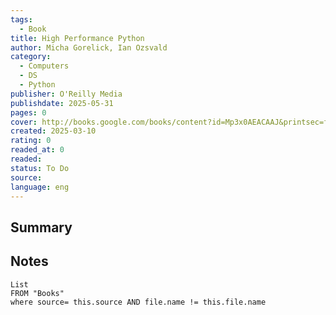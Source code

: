 ```yaml
---
tags:
  - Book
title: High Performance Python
author: Micha Gorelick, Ian Ozsvald
category:
  - Computers
  - DS
  - Python
publisher: O'Reilly Media
publishdate: 2025-05-31
pages: 0
cover: http://books.google.com/books/content?id=Mp3x0AEACAAJ&printsec=frontcover&img=1&zoom=1&source=gbs_api
created: 2025-03-10
rating: 0
readed_at: 0
readed: 
status: To Do
source: 
language: eng
---
```

## Summary


## Notes
```dataview
List 
FROM "Books"
where source= this.source AND file.name != this.file.name
```